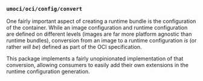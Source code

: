 ### `umoci/oci/config/convert` ###

One fairly important aspect of creating a runtime bundle is the configuration
of the container. While an image configuration and runtime configuration are
defined on different levels (images are far more platform agnostic than runtime
bundles), conversion from an image to a runtime configuration *is* (or rather
*will be*) defined as part of the OCI specification.

This package implements a fairly unopinionated implementation of that
conversion, allowing consumers to easily add their own extensions in the
runtime configuration generation.
